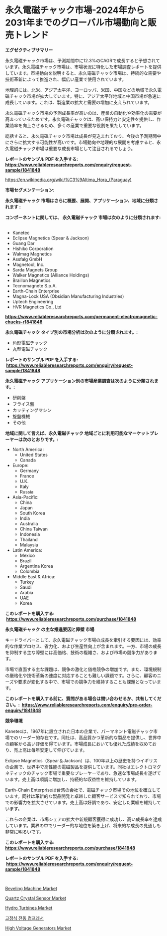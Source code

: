 <p><h1>永久電磁チャック市場-2024年から2031年までのグローバル市場動向と販売トレンド</h1></p><p><strong>エグゼクティブサマリー</strong></p>
<p><p>永久電磁チャック市場は、予測期間中に12.3%のCAGRで成長すると予想されています。永久電磁チャック市場は、市場状況に特化した市場調査レポートを提供しています。市場動向を説明すると、永久電磁チャック市場は、持続的な需要や技術革新によって推進され、幅広い産業で使用されています。</p><p>地理的には、北米、アジア太平洋、ヨーロッパ、米国、中国などの地域で永久電磁チャック市場が拡大しています。特に、アジア太平洋地域と中国市場が急速に成長しています。これは、製造業の拡大と需要の増加に支えられています。</p><p>永久電磁チャック市場の予測成長率が高いのは、産業の自動化や効率化の需要が高まっているためです。永久電磁チャックは、高い保持力と安定性を提供し、作業効率を向上させるため、多くの産業で重要な役割を果たしています。</p><p>総括すると、永久電磁チャック市場は成長が見込まれており、今後の予測期間中にさらに拡大する可能性が高いです。市場動向や地理的な展開を考慮すると、永久電磁チャック市場は重要な成長市場として注目されるでしょう。</p></p>
<p><strong>レポートのサンプル PDF を入手する: <a href="https://www.reliableresearchreports.com/enquiry/request-sample/1841848">https://www.reliableresearchreports.com/enquiry/request-sample/1841848</a></strong></p>
<p><a href="https://en.wikipedia.org/wiki/%C3%9Altima_Hora_(Paraguay)">https://en.wikipedia.org/wiki/%C3%9Altima_Hora_(Paraguay)</a></p>
<p><strong>市場セグメンテーション:</strong></p>
<p><strong> 永久電磁チャック 市場はさらに概要、展開、アプリケーション、地域に分類されます :</strong></p>
<p><strong>コンポーネントに関しては、 永久電磁チャック 市場は次のように分類されます: &nbsp;</strong></p>
<p><ul><li>Kanetec</li><li>Eclipse Magnetics (Spear & Jackson)</li><li>Guang Dar</li><li>Hishiko Corporation</li><li>Walmag Magnetics</li><li>Assfalg GmbH</li><li>Magnetool, Inc.</li><li>Sarda Magnets Group</li><li>Walker Magnetics (Alliance Holdings)</li><li>Braillon Magnetics</li><li>Tecnomagnete S.p.A.</li><li>Earth-Chain Enterprise</li><li>Magna-Lock USA (Obsidian Manufacturing Industries)</li><li>Uptech Engineering</li><li>HVR Magnetics Co., Ltd</li></ul></p>
<p><strong><a href="https://www.reliableresearchreports.com/permanent-electromagnetic-chucks-r1841848">https://www.reliableresearchreports.com/permanent-electromagnetic-chucks-r1841848</a></strong></p>
<p><strong> 永久電磁チャック タイプ別の市場分析は次のように分類されます。:</strong></p>
<p><ul><li>角形電磁チャック</li><li>丸型電磁チャック</li></ul></p>
<p><strong>レポートのサンプル PDF を入手する: &nbsp;<a href="https://www.reliableresearchreports.com/enquiry/request-sample/1841848">https://www.reliableresearchreports.com/enquiry/request-sample/1841848</a></strong></p>
<p><strong> 永久電磁チャック アプリケーション別の市場産業調査は次のように分類されます。:</strong></p>
<p><ul><li>研削盤</li><li>フライス盤</li><li>カッティングマシン</li><li>旋盤機械</li><li>その他</li></ul></p>
<p><strong>地域に関して言えば、永久電磁チャック 地域ごとに利用可能なマーケットプレーヤーは次のとおりです。:</strong></p>
<p><ul>
    <li>
        North America:
        <ul>
            <li>United States</li>
            <li>Canada</li>
        </ul>
    </li>
    <li>
        Europe:
        <ul>
            <li>Germany</li>
            <li>France</li>
            <li>U.K.</li>
            <li>Italy</li>
            <li>Russia</li>
        </ul>
    </li>
    <li>
        Asia-Pacific:
        <ul>
            <li>China</li>
            <li>Japan</li>
            <li>South Korea</li>
            <li>India</li>
            <li>Australia</li>
            <li>China Taiwan</li>
            <li>Indonesia</li>
            <li>Thailand</li>
            <li>Malaysia</li>
        </ul>
    </li>
    <li>
        Latin America:
        <ul>
            <li>Mexico</li>
            <li>Brazil</li>
            <li>Argentina Korea</li>
            <li>Colombia</li>
        </ul>
    </li>
    <li>
        Middle East & Africa:
        <ul>
            <li>Turkey</li>
            <li>Saudi</li>
            <li>Arabia</li>
            <li>UAE</li>
            <li>Korea</li>
        </ul>
    </li>
    </ul></p>
<p><strong>このレポートを購入する: &nbsp;<a href="https://www.reliableresearchreports.com/purchase/1841848">https://www.reliableresearchreports.com/purchase/1841848</a></strong></p>
<p><strong>永久電磁チャック の主な推進要因と障壁 市場</strong></p>
<p><p>キードライバーとして、永久電磁チャック市場の成長を牽引する要因には、効率的な作業プロセス、省力化、および生産性向上が含まれます。一方、市場の成長を抑制する主な障壁には高価格、技術の複雑さ、および市場の競争力があります。</p><p>市場で直面する主な課題は、競争の激化と価格競争の増加です。また、環境規制の厳格化や技術革新の速度に対応することも難しい課題です。さらに、顧客のニーズや要求が変化する中で、市場での競争力を維持することも課題となっています。</p></p>
<p><strong>このレポートを購入する前に、質問がある場合は問い合わせるか、共有してください。:&nbsp; <a href="https://www.reliableresearchreports.com/enquiry/pre-order-enquiry/1841848">https://www.reliableresearchreports.com/enquiry/pre-order-enquiry/1841848</a></strong></p>
<p><strong>競争環境</strong></p>
<p><p>Kanetecは、1967年に設立された日本の企業で、パーマネント電磁チャック市場でのリーダー的存在です。同社は、高品質かつ革新的な製品を提供し、世界中の顧客から高い評価を得ています。市場成長においても優れた成績を収めており、売上高は毎年安定して伸びています。</p><p>Eclipse Magnetics（Spear＆Jackson）は、100年以上の歴史を持つイギリスの企業で、世界中で高性能の電磁製品を提供しています。同社はエレクトロマグネティックのチャック市場で重要なプレーヤーであり、急速な市場成長を遂げています。売上高は順調に増加し、持続的な収益性を維持しています。</p><p>Earth-Chain Enterpriseは台湾の会社で、電磁チャック市場での地位を確立しています。同社は革新的な製品開発と卓越した顧客サービスで知られており、市場での影響力を拡大させています。売上高は好調であり、安定した業績を維持しています。</p><p>これらの企業は、市場シェアの拡大や新規顧客獲得に成功し、高い成長率を達成しています。業界の中でリーダー的な地位を築き上げ、将来的な成長の見通しも非常に明るいです。</p></p>
<p><strong>このレポートを購入する: &nbsp; <a href="https://www.reliableresearchreports.com/purchase/1841848">https://www.reliableresearchreports.com/purchase/1841848</a></strong></p>
<p><strong>レポートのサンプル PDF を入手する: &nbsp;<a href="https://www.reliableresearchreports.com/enquiry/request-sample/1841848">https://www.reliableresearchreports.com/enquiry/request-sample/1841848</a></strong><strong></strong></p>
<p>&nbsp;</p>
<p><p><a href="https://issuu.com/reportprime-2/docs/beveling-machine-market-size-2030.pptx">Beveling Machine Market</a></p><p><a href="https://github.com/dancokkoe288/Market-Research-Report-List-1/blob/main/quartz-crystal-sensor-market.md">Quartz Crystal Sensor Market</a></p><p><a href="https://issuu.com/reportprime-2/docs/hydro-turbines-market-size-2030.pptx">Hydro Turbines Market</a></p><p><a href="https://github.com/solomonbode85/Market-Research-Report-List-1/blob/main/4555625173207.md">고정식 전동 컴프레서</a></p><p><a href="https://github.com/lamhaoka57/Market-Research-Report-List-1/blob/main/high-voltage-generators-market.md">High Voltage Generators Market</a></p></p>